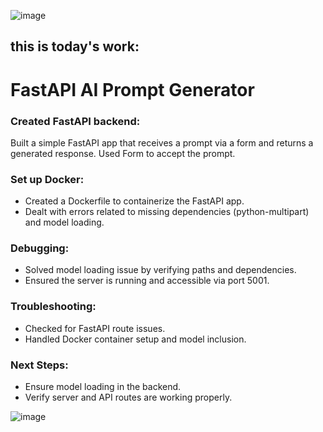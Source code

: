 ![image](https://github.com/user-attachments/assets/c953f609-98b7-40cb-bed2-2504318abfcd)

## this is today's work:
# FastAPI AI Prompt Generator
### Created FastAPI backend:

Built a simple FastAPI app that receives a prompt via a form and returns a generated response.
Used Form to accept the prompt.
###  Set up Docker:

- Created a Dockerfile to containerize the FastAPI app.
- Dealt with errors related to missing dependencies (python-multipart) and model loading.

### Debugging:

- Solved model loading issue by verifying paths and dependencies.
- Ensured the server is running and accessible via port 5001.

### Troubleshooting:

- Checked for FastAPI route issues.
- Handled Docker container setup and model inclusion.

### Next Steps:

- Ensure model loading in the backend.
- Verify server and API routes are working properly.

![image](https://github.com/user-attachments/assets/4396f6b7-21ae-4e0d-993b-a01b353f3168)
